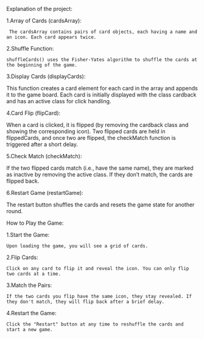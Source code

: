 Explanation of the project:

1.Array of Cards (cardsArray):

     The cardsArray contains pairs of card objects, each having a name and an icon. Each card appears twice.

2.Shuffle Function:

    shuffleCards() uses the Fisher-Yates algorithm to shuffle the cards at the beginning of the game.

3.Display Cards (displayCards):

   This function creates a card element for each card in the array and appends it to the game board. Each card is initially displayed with the class cardback and has an active class for click handling.

4.Card Flip (flipCard):

   When a card is clicked, it is flipped (by removing the cardback class and showing the corresponding icon). Two flipped cards are held in flippedCards, and once two are flipped, the checkMatch function is triggered after a short delay.

5.Check Match (checkMatch):

   If the two flipped cards match (i.e., have the same name), they are marked as inactive by removing the active class. If they don’t match, the cards are flipped back.

6.Restart Game (restartGame):

The restart button shuffles the cards and resets the game state for another round.



How to Play the Game:

1.Start the Game:

    Upon loading the game, you will see a grid of cards.

2.Flip Cards:

    Click on any card to flip it and reveal the icon. You can only flip two cards at a time.

3.Match the Pairs:

    If the two cards you flip have the same icon, they stay revealed. If they don't match, they will flip back after a brief delay.

4.Restart the Game:

    Click the "Restart" button at any time to reshuffle the cards and start a new game.